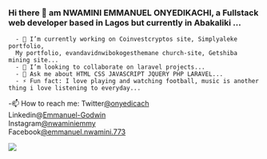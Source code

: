 ### Hi there 👋 am NWAMINI EMMANUEL ONYEDIKACHI, a Fullstack web developer based in Lagos but currently in Abakaliki ...
      - 🔭 I’m currently working on Coinvestcryptos site, Simplyaleke portfolio, 
      My portfolio, evandavidnwibokogesthemane church-site, Getshiba mining site...
      - 👯 I’m looking to collaborate on laravel projects...
      - 💬 Ask me about HTML CSS JAVASCRIPT JQUERY PHP LARAVEL...
      - ⚡ Fun fact: I love playing and watching football, music is another thing i love listening to everyday...
   -📫 How to reach me:  Twitter[@onyedicach](https://twitter.com/onyedicach) <br>
   Linkedin@[Emmanuel-Godwin](https://www.linkedin.com/in/emmanuel-godwin-a21081215/)<br>
   Instagram[@nwaminiemmy](https://www.instagram.com/nwaminiemmy/)<br>
   Facebook[@emmanuel.nwamini.773](https://www.facebook.com/emmanuel.nwamini.773/)<br>
   
   
<!--   <img src="https://github-readme-stats.vercel.app/api?username=Youngemmy5956&show_icons=true&theme=tokyonight"> -->
<!--    <img src="https://github-readme-stats.vercel.app/api?username=Youngemmy5956&show_icons=true&theme=tokyonight"> -->
   <img src="https://github-readme-stats.vercel.app/api/top-langs/?username=Youngemmy5956&layout=compact&theme=tokyonight">
<!--    <img src="https://github-readme-stats.vercel.app/api?username=Youngemmy5956&show_icons=true&theme=tokyonight"> -->
<!--
**Youngemmy5956/Youngemmy5956** is a ✨ _special_ ✨ repository because its `README.md` (this file) appears on your GitHub profile.

Here are some ideas to get you started:

- 🔭 I’m currently working on coinvestcryptos site ...
- 🌱 I’m currently learning laravel...
- 👯 I’m looking to collaborate on laravel projects...
- 🤔 I’m looking for help with ...
- 💬 Ask me about HTML CSS JAVASCRIPT JQUERY PHP LARAVEL...
- 📫 How to reach me: LINKEDIN FACEBOOK WHATSAPP TWITTER INSTAGRAM...
- 😄 Pronouns: ...
- ⚡ Fun fact: ...
-->
